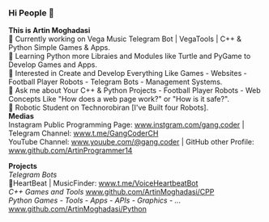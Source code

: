### Hi People 👋

<!--
**ArtinMoghadasi/ArtinMoghadasi** is a ✨ _special_ ✨ repository because its `README.md` (this file) appears on your GitHub profile.-->

**This is Artin Moghadasi** </br>
🔭 Currently working on Vega Music Telegram Bot | VegaTools | C++ & Python Simple Games & Apps. </br>
🌱 Learning Python more Libraies and Modules like Turtle and PyGame to Develop Games and Apps. </br>
🧐 Interested in Create and Develop Everything Like Games - Websites - Football Player Robots - Telegram Bots - Management Systems. </br>
💬 Ask me about Your C++ & Python Projects - Football Player Robots - Web Concepts Like "How does a web page work?" or "How is it safe?". </br>
🤖 Robotic Student on Technorobiran [I've Built four Robots]. </br>
**Medias** </br> Instagram Public Programming Page: www.instgram.com/gang.coder | Telegram Channel: www.t.me/GangCoderCH </br>
YouTube Channel: www.youube.com/@gang.coder | GitHub other Profile: www.github.com/ArtinProgrammer14 </br>

**Projects** </br>
*Telegram Bots* </br>
🎼HeartBeat | MusicFinder: www.t.me/VoiceHeartbeatBot
</br>
*C++ Games and Tools*
www.github.com/ArtinMoghadasi/CPP </br>
*Python Games - Tools - Apps - APIs - Graphics - ...*
www.github.com/ArtinMoghadasi/Python







